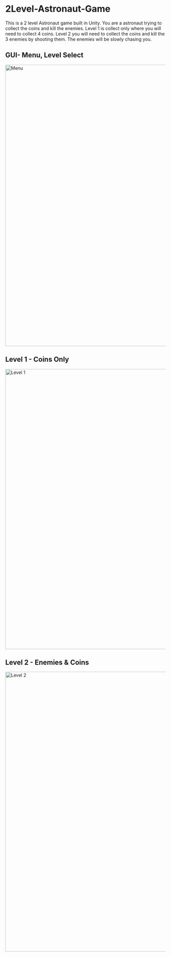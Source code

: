 # 2Level-Astronaut-Game
This is a 2 level Astronaut game built in Unity.  You are a astronaut trying to collect the coins and kill the enemies.  Level 1 is collect only where you will need to collect 4 coins.  Level 2 you will need to collect the coins and kill the 3 enemies by shooting them. The enemies will be slowly chasing you.

## GUI- Menu, Level Select
<img width="885" alt="Menu" src="https://user-images.githubusercontent.com/71845592/98401452-91114a00-201a-11eb-989d-17d68542e437.png">

## Level 1 - Coins Only
<img width="881" alt="Level 1" src="https://user-images.githubusercontent.com/71845592/98401533-ae461880-201a-11eb-80a3-54d85fd007a3.png">

## Level 2 - Enemies & Coins
<img width="880" alt="Level 2" src="https://user-images.githubusercontent.com/71845592/98401582-c6b63300-201a-11eb-828f-12561fb0543e.png">
